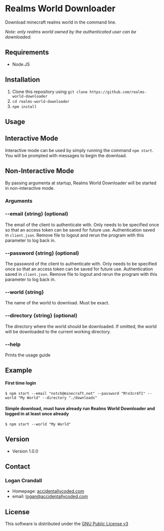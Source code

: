 # Realms World Downloader
Download minecraft realms world in the command line.

*Note: only realms world owned by the authenticated user can be downloaded.*

## Requirements
- Node.JS

## Installation
1. Clone this repository using `git clone https://github.com/realms-world-downloader`
2. `cd realms-world-downloader`
3. `npm install`

## Usage
## Interactive Mode
Interactive mode can be used by simply running the command `npm start`. You will be prompted with messages to begin the download.

## Non-Interactive Mode
By passing argumenta at startup, Realms World Downloader will be started in non-interactive mode.

### Arguments

### --email {string} (optional)
The email of the client to authenticate with. Only needs to be specified once so that an access token can be saved for future use. Authentication saved in `client.json`. Remove file to logout and rerun the program with this parameter to log back in.

### --password {string} (optional)
The password of the client to authenticate with. Only needs to be specified once so that an access token can be saved for future use. Authentication saved in `client.json`. Remove file to logout and rerun the program with this parameter to log back in.

### --world {string}
The name of the world to download. Must be exact.

### --directory {string} (optional)
The directory where the world should be downloaded. If omitted, the world will be downloaded to the current working directory.

### --help
Prints the usage guide

## Example
#### First time login
```
$ npm start --email "notch@minecraft.net" --password "M!n3cr4f1" --world "My World" --directory "./downloads"
```

#### Simple download, must have already run Realms World Downloader and logged in at least once already
```
$ npm start --world "My World"
```

## Version
- Version 1.0.0

## Contact
### Logan Crandall
- Homepage: [accidentallycoded.com](https://accidentallycoded.com)
- email: logan@accidentallycoded.com

## License
This software is distributed under the [GNU Public License v3](https://github.com/link00000000/realms-world-downloader/blob/master/LICENSE)
